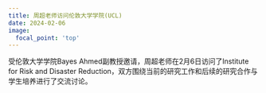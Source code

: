 ```yaml
---
title: 周超老师访问伦敦大学学院(UCL)
date: 2024-02-06
image:
  focal_point: 'top'
---
```




<!--more-->
受伦敦大学学院Bayes Ahmed副教授邀请，周超老师在2月6日访问了Institute for Risk and Disaster Reduction，双方围绕当前的研究工作和后续的研究合作与学生培养进行了交流讨论。
